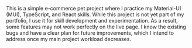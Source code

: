 This is a simple e-commerce pet project where I practice my Material-UI (MUI), TypeScript, and React skills. While this project is not yet part of my portfolio, I use it for skill development and experimentation. As a result, some features may not work perfectly on the live page. I know the existing bugs and have a clear plan for future improvements, which I intend to address once my main project workload decreases.

